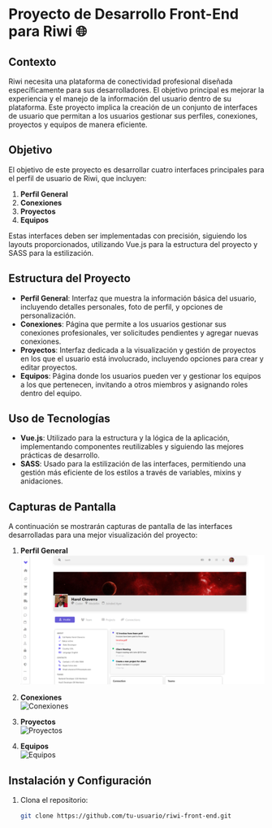 # Proyecto de Desarrollo Front-End para Riwi 🌐

## Contexto

Riwi necesita una plataforma de conectividad profesional diseñada específicamente para sus desarrolladores. El objetivo principal es mejorar la experiencia y el manejo de la información del usuario dentro de su plataforma. Este proyecto implica la creación de un conjunto de interfaces de usuario que permitan a los usuarios gestionar sus perfiles, conexiones, proyectos y equipos de manera eficiente.

## Objetivo

El objetivo de este proyecto es desarrollar cuatro interfaces principales para el perfil de usuario de Riwi, que incluyen:

1. **Perfil General**
2. **Conexiones**
3. **Proyectos**
4. **Equipos**

Estas interfaces deben ser implementadas con precisión, siguiendo los layouts proporcionados, utilizando Vue.js para la estructura del proyecto y SASS para la estilización.

## Estructura del Proyecto

- **Perfil General**: Interfaz que muestra la información básica del usuario, incluyendo detalles personales, foto de perfil, y opciones de personalización.
- **Conexiones**: Página que permite a los usuarios gestionar sus conexiones profesionales, ver solicitudes pendientes y agregar nuevas conexiones.
- **Proyectos**: Interfaz dedicada a la visualización y gestión de proyectos en los que el usuario está involucrado, incluyendo opciones para crear y editar proyectos.
- **Equipos**: Página donde los usuarios pueden ver y gestionar los equipos a los que pertenecen, invitando a otros miembros y asignando roles dentro del equipo.

## Uso de Tecnologías

- **Vue.js**: Utilizado para la estructura y la lógica de la aplicación, implementando componentes reutilizables y siguiendo las mejores prácticas de desarrollo.
- **SASS**: Usado para la estilización de las interfaces, permitiendo una gestión más eficiente de los estilos a través de variables, mixins y anidaciones.

## Capturas de Pantalla

A continuación se mostrarán capturas de pantalla de las interfaces desarrolladas para una mejor visualización del proyecto:

1. **Perfil General**  
   ![Perfil General](../View/proyectRiwi1/principalVIew.png)

2. **Conexiones**  
   ![Conexiones](ruta/a/la/imagen-conexiones.png)

3. **Proyectos**  
   ![Proyectos](ruta/a/la/imagen-proyectos.png)

4. **Equipos**  
   ![Equipos](ruta/a/la/imagen-equipos.png)

## Instalación y Configuración

1. Clona el repositorio:
   ```bash
   git clone https://github.com/tu-usuario/riwi-front-end.git
